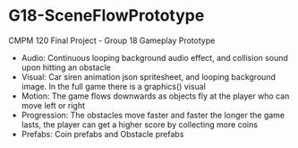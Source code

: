 # G18-SceneFlowPrototype
CMPM 120 Final Project - Group 18 Gameplay Prototype
- Audio: Continuous looping background audio effect, and collision sound upon hitting an obstacle
- Visual: Car siren animation json spritesheet, and looping background image. In the full game there is a graphics() visual
- Motion: The game flows downwards as objects fly at the player who can move left or right
- Progression: The obstacles move faster and faster the longer the game lasts, the player can get a higher score by collecting more coins
- Prefabs: Coin prefabs and Obstacle prefabs
